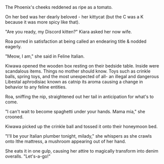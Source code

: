 <!-- title: Kiara x Roa Snu -->

The Phoenix's cheeks reddened as ripe as a tomato.

On her bed was her dearly beloved - her kittycat (but the C was a K because it was more spicy like that).

"Are you ready, my Discord kitten?" Kiara asked her now wife.

Roa purred in satisfaction at being called an endearing title & nodded eagerly.

"Meow, I am," she said in Feline Italian.

Kiwawa opened the wooden box resting on their bedside table.
Inside were scandalous items. Things no mother should know.
Toys such as crinkle balls, spring toys, and the most unexpected of all-
an illegal and dangerous Libestal aphrodisiac known as catnip its aroma causing a change in behavior to any feline entities.

Roa, sniffing the nip, straightened out her tail in anticipation for what's to come.

"I can't wait to become spaghetti under your hands. Mama mia," she crooned.

Kiwawa picked up the crinkle ball and tossed it onto their honeymoon bed.

"I'll be your Italian plumber tonight, milady," she whispers as she crawls onto Ithe mattress, a mushroom appearing out of her hand.

She eats it in one gulp, causing her attire to magically transform into denim overalls. "Let's-a-go!"
